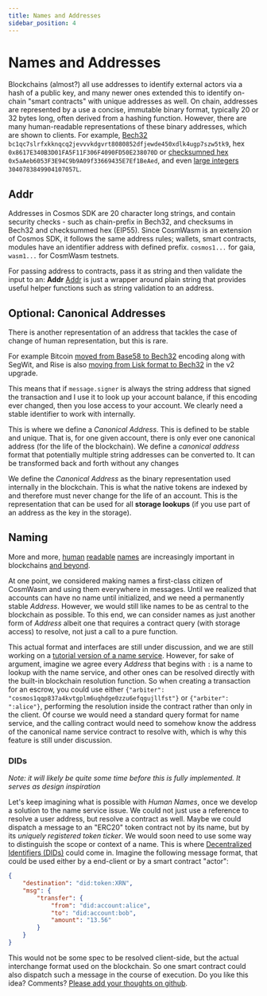 ```yaml
---
title: Names and Addresses
sidebar_position: 4
---
```


# Names and Addresses

Blockchains (almost?) all use addresses to identify external actors via a hash of a public key, and many newer ones extended this to identify on-chain "smart contracts" with unique addresses as well. On chain, addresses are represented by a use a concise, immutable binary format, typically 20 or 32 bytes long, often derived from a hashing function. However, there are many human-readable representations of these binary addresses, which are shown to clients. For example, [Bech32](https://en.bitcoin.it/wiki/Bech32) `bc1qc7slrfxkknqcq2jevvvkdgvrt8080852dfjewde450xdlk4ugp7szw5tk9`, hex `0x8617E340B3D01FA5F11F306F4090FD50E238070D` or [checksumned hex](https://github.com/ethereum/EIPs/blob/master/EIPS/eip-55.md) `0x5aAeb6053F3E94C9b9A09f33669435E7Ef1BeAed`, and even [large integers](https://research.kudelskisecurity.com/2018/01/16/blockchains-how-to-steal-millions-in-264-operations/) `3040783849904107057L`.

## Addr

Addresses in Cosmos SDK are 20 character long strings, and contain security checks - such as chain-prefix in Bech32, and checksums in Bech32 and checksummed hex (EIP55).
Since CosmWasm is an extension of Cosmos SDK, it follows the same address rules; wallets, smart contracts, modules have an identifier address with defined prefix. `cosmos1...` for gaia, `wasm1...` for CosmWasm testnets.

For passing address to contracts, pass it as string and then validate the input to an: **Addr**
[Addr](https://github.com/CosmWasm/cosmwasm/blob/v0.14.0/packages/std/src/addresses.rs#L31) is just a wrapper around plain string that provides useful helper functions such as string validation to an address.

## Optional: Canonical Addresses

There is another representation of an address that tackles the case of change of human representation, but this is rare.

For example Bitcoin [moved from Base58 to Bech32](https://en.bitcoin.it/wiki/BIP_0173) encoding along with SegWit, and Rise is also [moving from Lisk format to Bech32](https://medium.com/rise-vision/introducing-rise-v2-521a58e1e9de#41d5) in the v2 upgrade.

This means that if `message.signer` is always the string address that signed the transaction and I use it to look up your account balance, if this encoding ever changed, then you lose access to your account. We clearly need a stable identifier to work with internally.

This is where we define a *Canonical Address*. This is defined to be stable and unique. That is, for one given account, there is only ever one canonical address (for the life of the blockchain). We define a *canonical address* format that potentially multiple string addresses can be converted to. It can be transformed back and forth without any changes

We define the *Canonical Address* as the binary representation used internally in the blockchain. This is what the native tokens are indexed by and therefore must never change for the life of an account. This is the representation that can be used for all **storage lookups** (if you use part of an address as the key in the storage).

## Naming

More and more, [human](https://app.ens.domains/about) [readable](https://docs.blockstack.org/core/naming/introduction.html) [names](https://iov.one) are increasingly important in blockchains [and beyond](https://hackernoon.com/everything-you-didnt-know-about-the-handshake-naming-system-how-this-blockchain-project-will-483464309f33).

At one point, we considered making names a first-class citizen of CosmWasm and using them everywhere in messages. Until we realized that accounts can have no name until initialized, and we need a permanently stable *Address*. However, we would still like names to be as central to the blockchain as possible. To this end, we can consider names as just another form of *Address* albeit one that requires a contract query (with storage access) to resolve, not just a call to a pure function.

This actual format and interfaces are still under discussion, and we are still working on a [tutorial version of a name service](../learn/name-service/intro). However, for sake of argument, imagine we agree every *Address* that begins with `:` is a name to lookup with the name service, and other ones can be resolved directly with the built-in blockchain resolution function. So when creating a transaction for an escrow, you could use either `{"arbiter": "cosmos1qqp837a4kvtgplm6uqhdge0zzu6efqgujllfst"}` or `{"arbiter": ":alice"}`, performing the resolution inside the contract rather than only in the client. Of course we would need a standard query format for name service, and the calling contract would need to somehow know the address of the canonical name service contract to resolve with, which is why this feature is still under discussion.

### DIDs

*Note: it will likely be quite some time before this is fully implemented. It serves as design inspiration*

Let's keep imagining what is possible with *Human Names*, once we develop a solution to the name service issue. We could not just use a reference to resolve a user address, but resolve a contract as well. Maybe we could dispatch a message to an "ERC20" token contract not by its name, but by its *uniquely registered token ticker*. We would soon need to use some way to distinguish the scope or context of a name. This is where [Decentralized Identifiers (DIDs)](https://www.w3.org/TR/did-core/) could come in. Imagine the following message format, that could be used either by a end-client or by a smart contract "actor":

```json
{
    "destination": "did:token:XRN",
    "msg": {
        "transfer": {
            "from": "did:account:alice",
            "to": "did:account:bob",
            "amount": "13.56"
        }
    }
}
```

This would not be some spec to be resolved client-side, but the actual interchange format used on the blockchain. So one smart contract could also dispatch such a message in the course of execution. Do you like this idea? Comments? [Please add your thoughts on github](https://github.com/CosmWasm/cosmwasm/issues/80).
